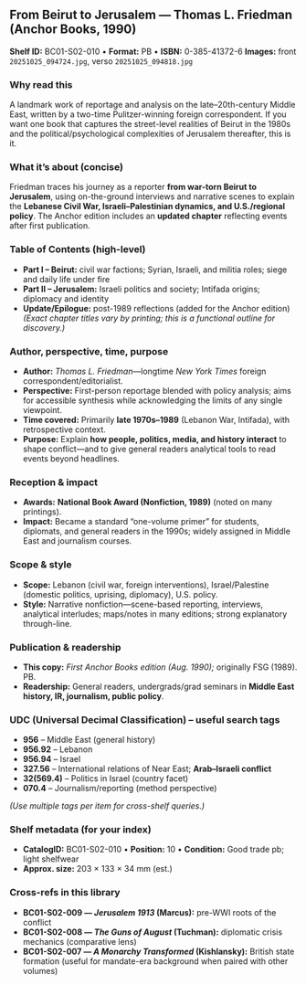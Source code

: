 ## From Beirut to Jerusalem — Thomas L. Friedman (Anchor Books, 1990)

**Shelf ID:** BC01-S02-010 • **Format:** PB • **ISBN:** 0-385-41372-6
**Images:** front `20251025_094724.jpg`, verso `20251025_094818.jpg`

### Why read this

A landmark work of reportage and analysis on the late–20th-century Middle East, written by a two-time Pulitzer-winning foreign correspondent. If you want one book that captures the street-level realities of Beirut in the 1980s and the political/psychological complexities of Jerusalem thereafter, this is it.

### What it’s about (concise)

Friedman traces his journey as a reporter **from war-torn Beirut to Jerusalem**, using on-the-ground interviews and narrative scenes to explain the **Lebanese Civil War, Israeli–Palestinian dynamics, and U.S./regional policy**. The Anchor edition includes an **updated chapter** reflecting events after first publication.

### Table of Contents (high-level)

* **Part I – Beirut:** civil war factions; Syrian, Israeli, and militia roles; siege and daily life under fire
* **Part II – Jerusalem:** Israeli politics and society; Intifada origins; diplomacy and identity
* **Update/Epilogue:** post-1989 reflections (added for the Anchor edition)
  *(Exact chapter titles vary by printing; this is a functional outline for discovery.)*

### Author, perspective, time, purpose

* **Author:** *Thomas L. Friedman*—longtime *New York Times* foreign correspondent/editorialist.
* **Perspective:** First-person reportage blended with policy analysis; aims for accessible synthesis while acknowledging the limits of any single viewpoint.
* **Time covered:** Primarily **late 1970s–1989** (Lebanon War, Intifada), with retrospective context.
* **Purpose:** Explain **how people, politics, media, and history interact** to shape conflict—and to give general readers analytical tools to read events beyond headlines.

### Reception & impact

* **Awards:** **National Book Award (Nonfiction, 1989)** (noted on many printings).
* **Impact:** Became a standard “one-volume primer” for students, diplomats, and general readers in the 1990s; widely assigned in Middle East and journalism courses.

### Scope & style

* **Scope:** Lebanon (civil war, foreign interventions), Israel/Palestine (domestic politics, uprising, diplomacy), U.S. policy.
* **Style:** Narrative nonfiction—scene-based reporting, interviews, analytical interludes; maps/notes in many editions; strong explanatory through-line.

### Publication & readership

* **This copy:** *First Anchor Books edition (Aug. 1990);* originally FSG (1989). PB.
* **Readership:** General readers, undergrads/grad seminars in **Middle East history, IR, journalism, public policy**.

### UDC (Universal Decimal Classification) – useful search tags

* **956** – Middle East (general history)
* **956.92** – Lebanon
* **956.94** – Israel
* **327.56** – International relations of Near East; **Arab–Israeli conflict**
* **32(569.4)** – Politics in Israel (country facet)
* **070.4** – Journalism/reporting (method perspective)

*(Use multiple tags per item for cross-shelf queries.)*

### Shelf metadata (for your index)

* **CatalogID:** BC01-S02-010 • **Position:** 10 • **Condition:** Good trade pb; light shelfwear
* **Approx. size:** 203 × 133 × 34 mm (est.)

### Cross-refs in this library

* **BC01-S02-009 — *Jerusalem 1913* (Marcus):** pre-WWI roots of the conflict
* **BC01-S02-008 — *The Guns of August* (Tuchman):** diplomatic crisis mechanics (comparative lens)
* **BC01-S02-007 — *A Monarchy Transformed* (Kishlansky):** British state formation (useful for mandate-era background when paired with other volumes)

